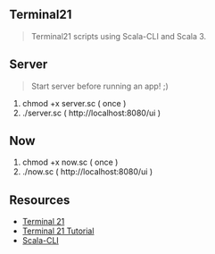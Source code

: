 Terminal21
----------
>Terminal21 scripts using Scala-CLI and Scala 3.

Server
------
>Start server before running an app! ;)
1. chmod +x server.sc ( once )
2. ./server.sc ( http://localhost:8080/ui )

Now
---
1. chmod +x now.sc ( once )
2. ./now.sc ( http://localhost:8080/ui )

Resources
---------
* [Terminal 21](https://github.com/kostaskougios/terminal21-restapi)
* [Terminal 21 Tutorial](https://github.com/kostaskougios/terminal21-restapi/blob/main/docs/tutorial.md)
* [Scala-CLI](https://scala-cli.virtuslab.org/)